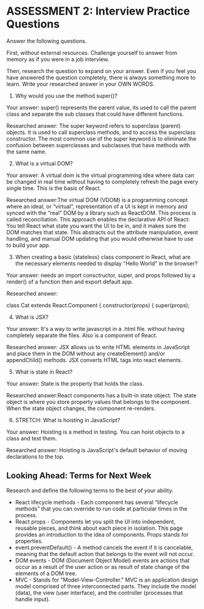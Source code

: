 # ASSESSMENT 2: Interview Practice Questions

Answer the following questions.

First, without external resources. Challenge yourself to answer from memory as if you were in a job interview.

Then, research the question to expand on your answer. Even if you feel you have answered the question completely, there is always something more to learn. Write your researched answer in your OWN WORDS.

1. Why would you use the method super()?

  Your answer: super() represents the parent value, its used to call the parent class and separate the sub classes that could have different functions.

  Researched answer: The super keyword refers to superclass (parent) objects. It is used to call superclass methods, and to access the superclass constructor. The most common use of the super keyword is to eliminate the confusion between superclasses and subclasses that have methods with the same name.



2. What is a virtual DOM?

  Your answer: A virtual dom is the virtual programming idea where data can be changed in real time without having to completely refresh the page every single time. This is the basis of React.

  Researched answer:The virtual DOM (VDOM) is a programming concept where an ideal, or “virtual”, representation of a UI is kept in memory and synced with the “real” DOM by a library such as ReactDOM. This process is called reconciliation. This approach enables the declarative API of React: You tell React what state you want the UI to be in, and it makes sure the DOM matches that state. This abstracts out the attribute manipulation, event handling, and manual DOM updating that you would otherwise have to use to build your app.



3. When creating a basic (stateless) class component in React, what are the necessary elements needed to display "Hello World" in the browser?

  Your answer: needs an import consctructor, super, and props followed by a render() of a function then and export default app.

  Researched answer:

  class Cat extends React.Component {
  constructor(props) {
    super(props);



4. What is JSX?

  Your answer: It's a way to write javascript in a .html file. without having completely separate the files. Also is a component of React.

  Researched answer: JSX allows us to write HTML elements in JavaScript and place them in the DOM without any createElement()  and/or appendChild() methods. JSX converts HTML tags into react elements.



5. What is state in React?

  Your answer: State is the property that holds the class.

  Researched answer:React components has a built-in state object. The state object is where you store property values that belongs to the component. When the state object changes, the component re-renders.



6. STRETCH: What is hoisting in JavaScript?

  Your answer: Hoisting is a method in testing. You can hoist objects to a class and test them.

  Researched answer: Hoisting is JavaScript's default behavior of moving declarations to the top.



## Looking Ahead: Terms for Next Week

Research and define the following terms to the best of your ability.

- React lifecycle methods - Each component has several “lifecycle methods” that you can override to run code at particular times in the process.
- React props - Components let you split the UI into independent, reusable pieces, and think about each piece in isolation. This page provides an introduction to the idea of components. Props stands for properties.
- event.preventDefault() - A method cancels the event if it is cancelable, meaning that the default action that belongs to the event will not occur.
- DOM events - DOM (Document Object Model) events are actions that occur as a result of the user action or as result of state change of the elements of a DOM tree.
- MVC - Stands for "Model-View-Controller." MVC is an application design model comprised of three interconnected parts. They include the model (data), the view (user interface), and the controller (processes that handle input).
